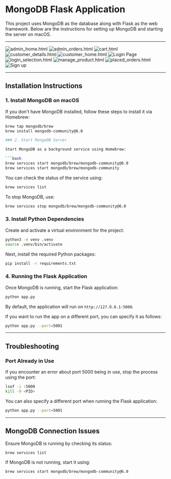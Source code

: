 # MongoDB Flask Application

This project uses MongoDB as the database along with Flask as the web framework. Below are the instructions for setting up MongoDB and starting the server on macOS.

---

![admin_home.html](static/designs/admin_home.png)
![admin_orders.html](static/designs/admin_orders.png)
![cart.html](static/designs/cart.png)
![customer_details.html](static/designs/customer_details.png)
![customer_home.html](static/designs/customer_home.png)
![Login Page](static/designs/Login_Page.png)
![login_selection.html](static/designs/login_selection.png)
![manage_product.html](static/designs/manage_product.png)
![placed_orders.html](static/designs/placed_orders.png)
![Sign up](static/designs/Sign_up.png)

---

## Installation Instructions

### 1. Install MongoDB on macOS

If you don't have MongoDB installed, follow these steps to install it via Homebrew:

````bash
brew tap mongodb/brew
brew install mongodb-community@6.0

### 2. Start MongoDB Server

Start MongoDB as a background service using Homebrew:

```bash
brew services start mongodb/brew/mongodb-community@6.0
brew services start mongodb/brew/mongodb-community
````

You can check the status of the service using:

```bash
brew services list
```

To stop MongoDB, use:

```bash
brew services stop mongodb/brew/mongodb-community@6.0
```

### 3. Install Python Dependencies

Create and activate a virtual environment for the project:

```bash
python3 -m venv .venv
source .venv/bin/activate
```

Next, install the required Python packages:

```bash
pip install -r requirements.txt
```

### 4. Running the Flask Application

Once MongoDB is running, start the Flask application:

```bash
python app.py
```

By default, the application will run on `http://127.0.0.1:5000`.

If you want to run the app on a different port, you can specify it as follows:

```bash
python app.py --port=5001
```

---

## Troubleshooting

### Port Already in Use

If you encounter an error about port 5000 being in use, stop the process using the port:

```bash
lsof -i :5000
kill -9 <PID>
```

You can also specify a different port when running the Flask application:

```bash
python app.py --port=5001
```

---

## MongoDB Connection Issues

Ensure MongoDB is running by checking its status:

```bash
brew services list
```

If MongoDB is not running, start it using:

```bash
brew services start mongodb/brew/mongodb-community@6.0
```
